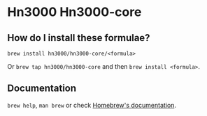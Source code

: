 # Hn3000 Hn3000-core

## How do I install these formulae?

`brew install hn3000/hn3000-core/<formula>`

Or `brew tap hn3000/hn3000-core` and then `brew install <formula>`.

## Documentation

`brew help`, `man brew` or check [Homebrew's documentation](https://docs.brew.sh).
